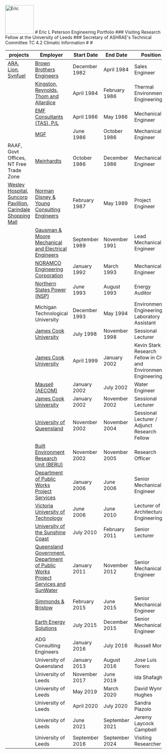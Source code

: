 <img width="92" alt="Eric" src="https://github.com/user-attachments/assets/5f89e734-5a71-46c1-a900-6892376699b2">
# Eric L Peterson Engineering Portfolio
### Visiting Research Fellow at the University of Leeds
### Secretary of ASHRAE's Technical Committee TC 4.2 Climatic Information
#
#

| projects | Employer | Start Date	| End Date | Position |
| -------- | -------- | ---------- | -------- | -------- |
| [ARA](BBE_ARA.md), [Lion](BBE_Lion.md), [Synfuel](BBE_Synfuel.md)| [Brown Brothers Engineers](BBE_.md) | December 1982 | April 1984	| Sales Engineer | 
|	| [Kingston, Reynolds, Thom and Allardice](KRTA.md)	| April 1984	| February 1986	| Thermal Environmental Engineering | 
|	| [EMF Consultants (TAS), P/L](EMF.md)	| April 1986	| May 1986 | Mechanical Engineer | 
|	| [MGF](MGF.md)	| June 1986	| October 1986 | Mechanical Engineer | 
|	RAAF, Govt Offices, NT Free Trade Zone| [Meinhardts](Meinhardts.md)	| October 1986	| December 1986	| Mechanical Engineer  | 
|	[Wesley Hospital](Wesley.md), [Suncorp Pavillion](Suncorp.md), [Carindale Shopping Mall](Carindale.md)| [Norman Disney & Young Consulting Engineers](NDY.md)	| February 1987	| May 1989	| Project Engineer	| 
|	| [Gausman & Moore Mechanical and Electrical Engineers](GM.md)	| September 1989	| November 1991	| Lead Mechanical Engineer	| 
|	| [NORAMCO Engineering Corporation](Noramco.md)	| January 1992	| March 1993	| Mechanical Engineer	| 
|	| [Northern States Power (NSP)](NSP.md)	| June 1993	| August 1993	| Energy Auditor | 
|	| Michigan Technological University	| December 1993	| May 1994	| Environmental Engineering Laboratory Assistant | 
|	| [James Cook University](JCU1.md)	| July 1998	| November 1998	| Sessional Lecturer 	| 
|	| [James Cook University](JCU2.md)	| April 1999	| January 2002	| Kevin Stark Research Fellow in Civil and Environmental Engineering	| 
|	| [Mausell (AECOM)](Maunsell.md)	| January 2002	| July 2002	| Water Engineer	| 
|	| [James Cook University](JCU3.md)	| January 2002	| November 2002	| Sessional Lecturer	| 
|	| [University of Queensland](UQ1.md)	| November 2002	| November 2004	| Sessional Lecturer / Adjunct Research Fellow	| 
|	| [Built Environment Research Unit (BERU)](BERU.md)	| November 2002	| November 2005	| Research Officer	| 
|	| [Department of Public Works Project Services](DPW1.md)	| January 2006	| June 2006	| Senior Mechanical Engineer 	| 
|	| [Victoria University of Technology](VU.md)	| June 2006	| June 2010	| Lecturer of Architectural Engineering	| 
|	| [University of the Sunshine Coast](USC.md)	| July 2010	| February 2011	| Senior Lecturer | 
|	| [Queensland Government, Department of Public Works Project Services and SunWater](DPW2.md)| January 2011	| November 2012	| Senior Mechanical Engineer	| 
|	| [Simmonds & Bristow](SB.md)	| February 2015	| June 2015	| Senior Mechanical Engineer  | 
|	| [Earth Energy Solutions](EES.md)	| July 2015	| December 2015	| Senior Mechanical Engineer	| 
|	| ADG Consulting Engineers	| January 2016	| July 2016	| Russell Moran	| 
|	| University of Queensland	| January 2013	| August 2016	| Jose Luis Torero	| 
|	| University of Leeds	| November 2017	| June 2019	| Ida Shafagh	| 
|	| University of Leeds	| May 2019	| March 2020	| David Wynne Hughes	| 
|	| University of Leeds	| April 2020	| July 2020	| Sandra Piazolo	| 
|	| University of Leeds	| June 2021	| September 2021	| Jeremy Laycock Campbell	| 
|	| University of Leeds	| September 2016	| September 2024	| Visiting Researcher	| 
